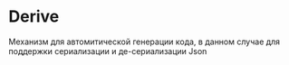 Derive
=================

Механизм для автомитической генерации кода, 
в данном случае для поддержки сериализации и де-сериализации Json